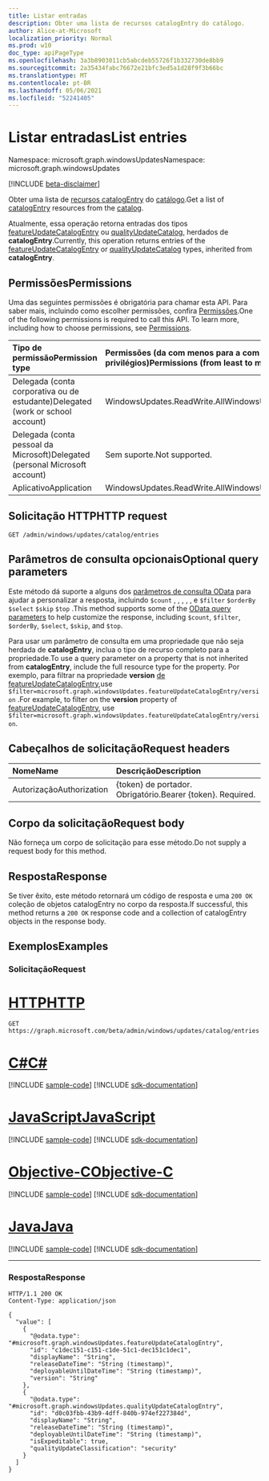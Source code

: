 ```yaml
---
title: Listar entradas
description: Obter uma lista de recursos catalogEntry do catálogo.
author: Alice-at-Microsoft
localization_priority: Normal
ms.prod: w10
doc_type: apiPageType
ms.openlocfilehash: 3a3b8903011cb5abcdeb55726f1b332730de8bb9
ms.sourcegitcommit: 2a35434fabc76672e21bfc3ed5a1d28f9f3b66bc
ms.translationtype: MT
ms.contentlocale: pt-BR
ms.lasthandoff: 05/06/2021
ms.locfileid: "52241405"
---
```

# <a name="list-entries"></a><span data-ttu-id="a3a12-103">Listar entradas</span><span class="sxs-lookup"><span data-stu-id="a3a12-103">List entries</span></span>
<span data-ttu-id="a3a12-104">Namespace: microsoft.graph.windowsUpdates</span><span class="sxs-lookup"><span data-stu-id="a3a12-104">Namespace: microsoft.graph.windowsUpdates</span></span>

[!INCLUDE [beta-disclaimer](../../includes/beta-disclaimer.md)]

<span data-ttu-id="a3a12-105">Obter uma lista de [recursos catalogEntry](../resources/windowsupdates-catalogentry.md) do [catálogo](../resources/windowsupdates-catalog.md).</span><span class="sxs-lookup"><span data-stu-id="a3a12-105">Get a list of [catalogEntry](../resources/windowsupdates-catalogentry.md) resources from the [catalog](../resources/windowsupdates-catalog.md).</span></span>

<span data-ttu-id="a3a12-106">Atualmente, essa operação retorna entradas dos tipos [featureUpdateCatalogEntry](../resources/windowsupdates-featureupdatecatalogentry.md) ou [qualityUpdateCatalog,](../resources/windowsupdates-qualityupdatecatalogentry.md) herdados de **catalogEntry**.</span><span class="sxs-lookup"><span data-stu-id="a3a12-106">Currently, this operation returns entries of the [featureUpdateCatalogEntry](../resources/windowsupdates-featureupdatecatalogentry.md) or [qualityUpdateCatalog](../resources/windowsupdates-qualityupdatecatalogentry.md) types, inherited from **catalogEntry**.</span></span> 

## <a name="permissions"></a><span data-ttu-id="a3a12-107">Permissões</span><span class="sxs-lookup"><span data-stu-id="a3a12-107">Permissions</span></span>
<span data-ttu-id="a3a12-p101">Uma das seguintes permissões é obrigatória para chamar esta API. Para saber mais, incluindo como escolher permissões, confira [Permissões](/graph/permissions-reference).</span><span class="sxs-lookup"><span data-stu-id="a3a12-p101">One of the following permissions is required to call this API. To learn more, including how to choose permissions, see [Permissions](/graph/permissions-reference).</span></span>

|<span data-ttu-id="a3a12-110">Tipo de permissão</span><span class="sxs-lookup"><span data-stu-id="a3a12-110">Permission type</span></span>|<span data-ttu-id="a3a12-111">Permissões (da com menos para a com mais privilégios)</span><span class="sxs-lookup"><span data-stu-id="a3a12-111">Permissions (from least to most privileged)</span></span>|
|:---|:---|
|<span data-ttu-id="a3a12-112">Delegada (conta corporativa ou de estudante)</span><span class="sxs-lookup"><span data-stu-id="a3a12-112">Delegated (work or school account)</span></span>|<span data-ttu-id="a3a12-113">WindowsUpdates.ReadWrite.All</span><span class="sxs-lookup"><span data-stu-id="a3a12-113">WindowsUpdates.ReadWrite.All</span></span>|
|<span data-ttu-id="a3a12-114">Delegada (conta pessoal da Microsoft)</span><span class="sxs-lookup"><span data-stu-id="a3a12-114">Delegated (personal Microsoft account)</span></span>|<span data-ttu-id="a3a12-115">Sem suporte.</span><span class="sxs-lookup"><span data-stu-id="a3a12-115">Not supported.</span></span>|
|<span data-ttu-id="a3a12-116">Aplicativo</span><span class="sxs-lookup"><span data-stu-id="a3a12-116">Application</span></span>|<span data-ttu-id="a3a12-117">WindowsUpdates.ReadWrite.All</span><span class="sxs-lookup"><span data-stu-id="a3a12-117">WindowsUpdates.ReadWrite.All</span></span>|

## <a name="http-request"></a><span data-ttu-id="a3a12-118">Solicitação HTTP</span><span class="sxs-lookup"><span data-stu-id="a3a12-118">HTTP request</span></span>

<!-- {
  "blockType": "ignored"
}
-->
``` http
GET /admin/windows/updates/catalog/entries
```

## <a name="optional-query-parameters"></a><span data-ttu-id="a3a12-119">Parâmetros de consulta opcionais</span><span class="sxs-lookup"><span data-stu-id="a3a12-119">Optional query parameters</span></span>
<span data-ttu-id="a3a12-120">Este método dá suporte a alguns dos [parâmetros de consulta OData](/graph/query-parameters) para ajudar a personalizar a resposta, incluindo `$count` , , , , , e `$filter` `$orderBy` `$select` `$skip` `$top` .</span><span class="sxs-lookup"><span data-stu-id="a3a12-120">This method supports some of the [OData query parameters](/graph/query-parameters) to help customize the response, including `$count`, `$filter`, `$orderBy`, `$select`, `$skip`, and `$top`.</span></span>

<span data-ttu-id="a3a12-121">Para usar um parâmetro de consulta em uma propriedade que não seja herdada de **catalogEntry**, inclua o tipo de recurso completo para a propriedade.</span><span class="sxs-lookup"><span data-stu-id="a3a12-121">To use a query parameter on a property that is not inherited from **catalogEntry**, include the full resource type for the property.</span></span> <span data-ttu-id="a3a12-122">Por exemplo, para filtrar na propriedade **version** [de featureUpdateCatalogEntry,](../resources/windowsupdates-featureupdatecatalogentry.md)use `$filter=microsoft.graph.windowsUpdates.featureUpdateCatalogEntry/version` .</span><span class="sxs-lookup"><span data-stu-id="a3a12-122">For example, to filter on the **version** property of [featureUpdateCatalogEntry](../resources/windowsupdates-featureupdatecatalogentry.md), use `$filter=microsoft.graph.windowsUpdates.featureUpdateCatalogEntry/version`.</span></span>

## <a name="request-headers"></a><span data-ttu-id="a3a12-123">Cabeçalhos de solicitação</span><span class="sxs-lookup"><span data-stu-id="a3a12-123">Request headers</span></span>
|<span data-ttu-id="a3a12-124">Nome</span><span class="sxs-lookup"><span data-stu-id="a3a12-124">Name</span></span>|<span data-ttu-id="a3a12-125">Descrição</span><span class="sxs-lookup"><span data-stu-id="a3a12-125">Description</span></span>|
|:---|:---|
|<span data-ttu-id="a3a12-126">Autorização</span><span class="sxs-lookup"><span data-stu-id="a3a12-126">Authorization</span></span>|<span data-ttu-id="a3a12-p103">{token} de portador. Obrigatório.</span><span class="sxs-lookup"><span data-stu-id="a3a12-p103">Bearer {token}. Required.</span></span>|

## <a name="request-body"></a><span data-ttu-id="a3a12-129">Corpo da solicitação</span><span class="sxs-lookup"><span data-stu-id="a3a12-129">Request body</span></span>
<span data-ttu-id="a3a12-130">Não forneça um corpo de solicitação para esse método.</span><span class="sxs-lookup"><span data-stu-id="a3a12-130">Do not supply a request body for this method.</span></span>

## <a name="response"></a><span data-ttu-id="a3a12-131">Resposta</span><span class="sxs-lookup"><span data-stu-id="a3a12-131">Response</span></span>

<span data-ttu-id="a3a12-132">Se tiver êxito, este método retornará um código de resposta e uma `200 OK` coleção de objetos catalogEntry no corpo da resposta.</span><span class="sxs-lookup"><span data-stu-id="a3a12-132">If successful, this method returns a `200 OK` response code and a collection of catalogEntry objects in the response body.</span></span>

## <a name="examples"></a><span data-ttu-id="a3a12-133">Exemplos</span><span class="sxs-lookup"><span data-stu-id="a3a12-133">Examples</span></span>

### <a name="request"></a><span data-ttu-id="a3a12-134">Solicitação</span><span class="sxs-lookup"><span data-stu-id="a3a12-134">Request</span></span>

# <a name="http"></a>[<span data-ttu-id="a3a12-135">HTTP</span><span class="sxs-lookup"><span data-stu-id="a3a12-135">HTTP</span></span>](#tab/http)
<!-- {
  "blockType": "request",
  "name": "list_catalogentry"
}
-->
``` http
GET https://graph.microsoft.com/beta/admin/windows/updates/catalog/entries
```
# <a name="c"></a>[<span data-ttu-id="a3a12-136">C#</span><span class="sxs-lookup"><span data-stu-id="a3a12-136">C#</span></span>](#tab/csharp)
[!INCLUDE [sample-code](../includes/snippets/csharp/list-catalogentry-csharp-snippets.md)]
[!INCLUDE [sdk-documentation](../includes/snippets/snippets-sdk-documentation-link.md)]

# <a name="javascript"></a>[<span data-ttu-id="a3a12-137">JavaScript</span><span class="sxs-lookup"><span data-stu-id="a3a12-137">JavaScript</span></span>](#tab/javascript)
[!INCLUDE [sample-code](../includes/snippets/javascript/list-catalogentry-javascript-snippets.md)]
[!INCLUDE [sdk-documentation](../includes/snippets/snippets-sdk-documentation-link.md)]

# <a name="objective-c"></a>[<span data-ttu-id="a3a12-138">Objective-C</span><span class="sxs-lookup"><span data-stu-id="a3a12-138">Objective-C</span></span>](#tab/objc)
[!INCLUDE [sample-code](../includes/snippets/objc/list-catalogentry-objc-snippets.md)]
[!INCLUDE [sdk-documentation](../includes/snippets/snippets-sdk-documentation-link.md)]

# <a name="java"></a>[<span data-ttu-id="a3a12-139">Java</span><span class="sxs-lookup"><span data-stu-id="a3a12-139">Java</span></span>](#tab/java)
[!INCLUDE [sample-code](../includes/snippets/java/list-catalogentry-java-snippets.md)]
[!INCLUDE [sdk-documentation](../includes/snippets/snippets-sdk-documentation-link.md)]

---



### <a name="response"></a><span data-ttu-id="a3a12-140">Resposta</span><span class="sxs-lookup"><span data-stu-id="a3a12-140">Response</span></span>

<!-- {
  "blockType": "response",
  "truncated": true,
  "@odata.type": "Collection(microsoft.graph.windowsUpdates.catalogEntry)"
}
-->
``` http
HTTP/1.1 200 OK
Content-Type: application/json

{
  "value": [
    {
      "@odata.type": "#microsoft.graph.windowsUpdates.featureUpdateCatalogEntry",
      "id": "c1dec151-c151-c1de-51c1-dec151c1dec1",
      "displayName": "String",
      "releaseDateTime": "String (timestamp)",
      "deployableUntilDateTime": "String (timestamp)",
      "version": "String"
    },
    {
      "@odata.type": "#microsoft.graph.windowsUpdates.qualityUpdateCatalogEntry",
      "id": "d0c03fbb-43b9-4dff-840b-974ef227384d",
      "displayName": "String",
      "releaseDateTime": "String (timestamp)",
      "deployableUntilDateTime": "String (timestamp)",
      "isExpeditable": true,
      "qualityUpdateClassification": "security"
    }
  ]
}
```

